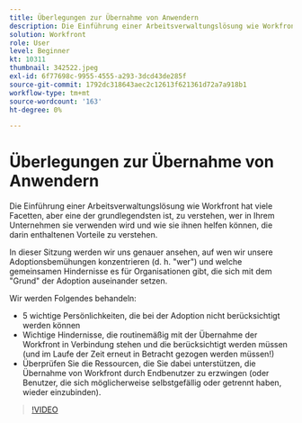 ```yaml
---
title: Überlegungen zur Übernahme von Anwendern
description: Die Einführung einer Arbeitsverwaltungslösung wie Workfront hat viele Facetten, aber eine der grundlegendsten ist es, zu verstehen, wer in Ihrem Unternehmen diese Lösung verwenden wird.
solution: Workfront
role: User
level: Beginner
kt: 10311
thumbnail: 342522.jpeg
exl-id: 6f77698c-9955-4555-a293-3dcd43de285f
source-git-commit: 1792dc318643aec2c12613f621361d72a7a918b1
workflow-type: tm+mt
source-wordcount: '163'
ht-degree: 0%

---
```


# Überlegungen zur Übernahme von Anwendern

Die Einführung einer Arbeitsverwaltungslösung wie Workfront hat viele Facetten, aber eine der grundlegendsten ist, zu verstehen, wer in Ihrem Unternehmen sie verwenden wird und wie sie ihnen helfen können, die darin enthaltenen Vorteile zu verstehen.

In dieser Sitzung werden wir uns genauer ansehen, auf wen wir unsere Adoptionsbemühungen konzentrieren (d. h. &quot;wer&quot;) und welche gemeinsamen Hindernisse es für Organisationen gibt, die sich mit dem &quot;Grund&quot; der Adoption auseinander setzen.

Wir werden Folgendes behandeln:

* 5 wichtige Persönlichkeiten, die bei der Adoption nicht berücksichtigt werden können
* Wichtige Hindernisse, die routinemäßig mit der Übernahme der Workfront in Verbindung stehen und die berücksichtigt werden müssen (und im Laufe der Zeit erneut in Betracht gezogen werden müssen!)
* Überprüfen Sie die Ressourcen, die Sie dabei unterstützen, die Übernahme von Workfront durch Endbenutzer zu erzwingen (oder Benutzer, die sich möglicherweise selbstgefällig oder getrennt haben, wieder einzubinden).

>[!VIDEO](https://video.tv.adobe.com/v/342522/?quality=12&learn=on)
